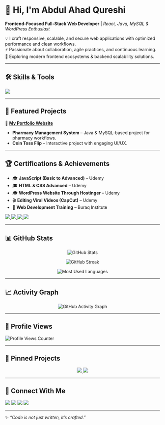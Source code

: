 # 👋 Hi, I'm Abdul Ahad Qureshi  

**Frontend-Focused Full-Stack Web Developer** | *React, Java, MySQL & WordPress Enthusiast*  

💡 I craft responsive, scalable, and secure web applications with optimized performance and clean workflows.  
⚡ Passionate about collaboration, agile practices, and continuous learning.  
🌱 Exploring modern frontend ecosystems & backend scalability solutions.  

---

## 🛠️ Skills & Tools  

<p align="left">
  <img src="https://skillicons.dev/icons?i=react,java,mysql,wordpress,html,css,javascript,git,github,figma" />
</p>

---

## 🚀 Featured Projects  

🔗 **[My Portfolio Website](https://abdul-ahad-dev.framer.website/)**  

- **Pharmacy Management System** – Java & MySQL-based project for pharmacy workflows.  
- **Coin Toss Flip** – Interactive project with engaging UI/UX.  

---

## 🏆 Certifications & Achievements  

- 🎓 **JavaScript (Basic to Advanced)** – Udemy  
- 🎓 **HTML & CSS Advanced** – Udemy  
- 🎓 **WordPress Website Through Hostinger** – Udemy  
- 🎬 **Editing Viral Videos (CapCut)** – Udemy  
- 📜 **Web Development Training** – Buraq Institute 

<p>
  <a href="https://www.udemy.com/certificate/UC-1d407ea4-8dd7-462f-a9c1-f716feb639d0/">
    <img src="https://img.shields.io/badge/JavaScript-Certificate-yellow?style=for-the-badge&logo=javascript" />
  </a>
  <a href="https://www.udemy.com/certificate/UC-913a5abd-9761-4c4d-a4b4-87fd7cc380ae/">
    <img src="https://img.shields.io/badge/HTML%20&%20CSS-Certificate-blue?style=for-the-badge&logo=html5" />
  </a>
  <a href="https://www.udemy.com/certificate/UC-a0683a03-e0d3-4f98-950c-56574d952ca9/">
    <img src="https://img.shields.io/badge/WordPress-Certification-21759b?style=for-the-badge&logo=wordpress" />
  </a>
  <a href="https://www.udemy.com/certificate/UC-72ad97d5-7282-42d9-b7ff-279020e6cae7/">
    <img src="https://img.shields.io/badge/CapCut%20Editing-Certificate-ff0050?style=for-the-badge&logo=capcut" />
  </a>
</p>


---

## 📊 GitHub Stats  

<p align="center">
  <img src="https://github-readme-stats.vercel.app/api?username=Abdul-Ahad-Qureshi&show_icons=true&theme=tokyonight" alt="GitHub Stats" />
</p>

<p align="center">
  <img src="https://streak-stats.demolab.com?user=Abdul-Ahad-Qureshi&theme=tokyonight" alt="GitHub Streak" />
</p>

<p align="center">
  <img src="https://github-readme-stats.vercel.app/api/top-langs/?username=Abdul-Ahad-Qureshi&layout=compact&theme=tokyonight" alt="Most Used Languages" />
</p>

---

## 📈 Activity Graph  

<p align="center">
  <img src="https://github-readme-activity-graph.vercel.app/graph?username=Abdul-Ahad-Qureshi&theme=tokyo-night" alt="GitHub Activity Graph" />
</p>

---

## 👀 Profile Views  

<p align="left">
  <img src="https://komarev.com/ghpvc/?username=Abdul-Ahad-Qureshi&label=Profile%20Views&color=0e75b6&style=flat" alt="Profile Views Counter" />
</p>

---

## 📌 Pinned Projects  

<p align="center">
  <a href="https://github.com/Abdul-Ahad-Qureshi/Pharmacy-Management-System">
    <img src="https://github-readme-stats.vercel.app/api/pin/?username=Abdul-Ahad-Qureshi&repo=Pharmacy-Management-System&theme=tokyonight" />
  </a>
  <a href="https://github.com/Abdul-Ahad-Qureshi/Coin-Toss-Flip">
    <img src="https://github-readme-stats.vercel.app/api/pin/?username=Abdul-Ahad-Qureshi&repo=Coin-Toss-Flip&theme=tokyonight" />
  </a>
</p>

---

## 🤝 Connect With Me  

<p align="left">
  <a href="https://www.linkedin.com/in/abdul-ahad-developer/"><img src="https://img.shields.io/badge/LinkedIn-Profile-blue?style=for-the-badge&logo=linkedin" /></a>
  <a href="https://abdul-ahad-dev.framer.website/"><img src="https://img.shields.io/badge/Portfolio-Website-orange?style=for-the-badge&logo=firefox" /></a>
  <a href="mailto:ahad97577@gmail.com"><img src="https://img.shields.io/badge/Email-Me-red?style=for-the-badge&logo=gmail" /></a>
  <a href="https://github.com/Abdul-Ahad-Qureshi"><img src="https://img.shields.io/badge/GitHub-Profile-181717?style=for-the-badge&logo=github" /></a>
</p>

---

✨ *“Code is not just written, it’s crafted.”*  
